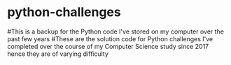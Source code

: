 # python-challenges
#This is a backup for the Python code I've stored on my computer over the past few years
#These are the solution code for Python challenges I've completed over the course of my Computer Science study since 2017 hence they are of varying difficulty
